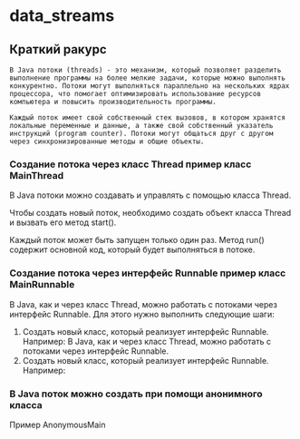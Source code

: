 # data_streams

## Краткий ракурс
`В Java потоки (threads) - это механизм, который позволяет разделить выполнение программы на более мелкие задачи,
которые можно выполнять конкурентно.
Потоки могут выполняться параллельно на нескольких ядрах процессора,
что помогает оптимизировать использование ресурсов компьютера и повысить производительность программы.`

`Каждый поток имеет свой собственный стек вызовов, в котором хранятся локальные переменные и данные,
а также свой собственный указатель инструкций (program counter).
Потоки могут общаться друг с другом через синхронизированные методы и общие объекты.`

### Создание потока через класс Thread пример класс MainThread
В Java потоки можно создавать и управлять с помощью класса Thread.

Чтобы создать новый поток, необходимо создать объект класса Thread и вызвать его метод start().

Каждый поток может быть запущен только один раз. Метод run() содержит основной код, который будет выполняться в потоке.

### Создание потока через интерфейс Runnable пример класс MainRunnable
В Java, как и через класс Thread, можно работать с потоками через интерфейс Runnable. Для этого нужно выполнить следующие шаги:

1. Создать новый класс, который реализует интерфейс Runnable. Например:
   В Java, как и через класс Thread, можно работать с потоками через интерфейс Runnable.
2. Создать новый класс, который реализует интерфейс Runnable. Например:

### В Java поток можно создать при помощи анонимного класса
Пример AnonymousMain
